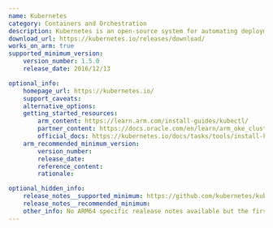 ```yaml
---
name: Kubernetes
category: Containers and Orchestration
description: Kubernetes is an open-source system for automating deployment, scaling, and management of containerized applications.
download_url: https://kubernetes.io/releases/download/
works_on_arm: true
supported_minimum_version:
    version_number: 1.5.0
    release_date: 2016/12/13	

optional_info:
    homepage_url: https://kubernetes.io/
    support_caveats:
    alternative_options:
    getting_started_resources:
        arm_content: https://learn.arm.com/install-guides/kubectl/
        partner_content: https://docs.oracle.com/en/learn/arm_oke_cluster_oci/index.html
        official_docs: https://kubernetes.io/docs/tasks/tools/install-kubectl-linux/
    arm_recommended_minimum_version:
        version_number:
        release_date:
        reference_content:
        rationale:

optional_hidden_info:
    release_notes__supported_minimum: https://github.com/kubernetes/kubernetes/blob/master/CHANGELOG/CHANGELOG-1.5.md#downloads-for-v150
    release_notes__recommended_minimum:
    other_info: No ARM64 specific realease notes available but the first binary for ARM64 was released from v1.5.0. Releases are officially supported up to 1 year post-release.
---
```

